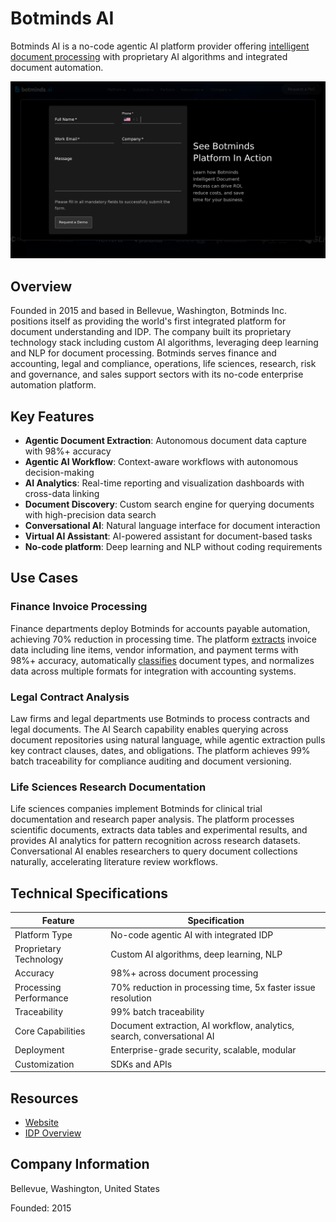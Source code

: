 # Botminds AI

Botminds AI is a no-code agentic AI platform provider offering [intelligent document processing](../../capabilities/document-understanding/index.md) with proprietary AI algorithms and integrated document automation.

![Botminds AI](./assets/botminds-ai.png)

## Overview

Founded in 2015 and based in Bellevue, Washington, Botminds Inc. positions itself as providing the world's first integrated platform for document understanding and IDP. The company built its proprietary technology stack including custom AI algorithms, leveraging deep learning and NLP for document processing. Botminds serves finance and accounting, legal and compliance, operations, life sciences, research, risk and governance, and sales support sectors with its no-code enterprise automation platform.

## Key Features

- **Agentic Document Extraction**: Autonomous document data capture with 98%+ accuracy
- **Agentic AI Workflow**: Context-aware workflows with autonomous decision-making
- **AI Analytics**: Real-time reporting and visualization dashboards with cross-data linking
- **Document Discovery**: Custom search engine for querying documents with high-precision data search
- **Conversational AI**: Natural language interface for document interaction
- **Virtual AI Assistant**: AI-powered assistant for document-based tasks
- **No-code platform**: Deep learning and NLP without coding requirements

## Use Cases

### Finance Invoice Processing

Finance departments deploy Botminds for accounts payable automation, achieving 70% reduction in processing time. The platform [extracts](../../capabilities/extraction/index.md) invoice data including line items, vendor information, and payment terms with 98%+ accuracy, automatically [classifies](../../capabilities/classification/index.md) document types, and normalizes data across multiple formats for integration with accounting systems.

### Legal Contract Analysis

Law firms and legal departments use Botminds to process contracts and legal documents. The AI Search capability enables querying across document repositories using natural language, while agentic extraction pulls key contract clauses, dates, and obligations. The platform achieves 99% batch traceability for compliance auditing and document versioning.

### Life Sciences Research Documentation

Life sciences companies implement Botminds for clinical trial documentation and research paper analysis. The platform processes scientific documents, extracts data tables and experimental results, and provides AI analytics for pattern recognition across research datasets. Conversational AI enables researchers to query document collections naturally, accelerating literature review workflows.

## Technical Specifications

| Feature | Specification |
|---------|---------------|
| Platform Type | No-code agentic AI with integrated IDP |
| Proprietary Technology | Custom AI algorithms, deep learning, NLP |
| Accuracy | 98%+ across document processing |
| Processing Performance | 70% reduction in processing time, 5x faster issue resolution |
| Traceability | 99% batch traceability |
| Core Capabilities | Document extraction, AI workflow, analytics, search, conversational AI |
| Deployment | Enterprise-grade security, scalable, modular |
| Customization | SDKs and APIs |

## Resources

- [Website](https://www.botminds.ai)
- [IDP Overview](https://www.botminds.ai/idp/what-is-idp)

## Company Information

Bellevue, Washington, United States

Founded: 2015
